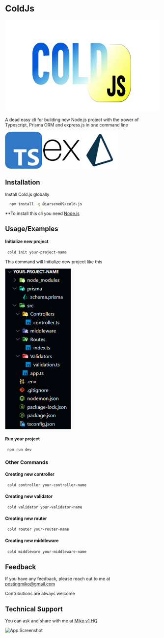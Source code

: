 # ColdJs

<img src='https://github.com/iArsene69/free-asset-hosting/blob/main/coldjs.svg' alt='coldjs' height='300'>

A dead easy cli for building new Node.js project with the power of Typescript, Prisma ORM and express.js in one command line

<img src='https://github.com/iArsene69/iArsene69/blob/main/typescript-svgrepo-com.svg' alt='typescript' height='120'>  <img src='https://github.com/iArsene69/iArsene69/blob/main/express-svgrepo-com.svg' alt='express' height='120'>  <img src='https://github.com/iArsene69/free-asset-hosting/blob/main/light-prisma-svgrepo-com.svg' alt='express' height='120'>

## Installation

Install Cold.js globally

```bash
  npm install -g @iarsene69/cold-js
```
    
**To install this cli you need [Node.js](https://nodejs.org/en)
## Usage/Examples

#### Initialize new project

```bash
 cold init your-project-name
```

This command will Initialize new project like this

![App Scaffolding](https://github.com/iArsene69/free-asset-hosting/blob/main/Screenshot%202023-06-23%20133330.png)

#### Run your project

```bash
 npm run dev
```

### Other Commands

#### Creating new controller

```bash
 cold controller your-controller-name
```

#### Creating new validator

```bash
 cold validator your-validator-name
```

#### Creating new router

```bash
 cold router your-router-name
```

#### Creating new middleware

```bash
 cold middleware your-middleware-name
```
## Feedback

If you have any feedback, please reach out to me at postingmiko@gmail.com

Contributions are always welcome

## Technical Support

You can ask and share with me at [Miko v1 HQ](https://discord.gg/PhZ9UnCvwW)

![App Screenshot](https://via.placeholder.com/468x300?text=App+Screenshot+Here)
